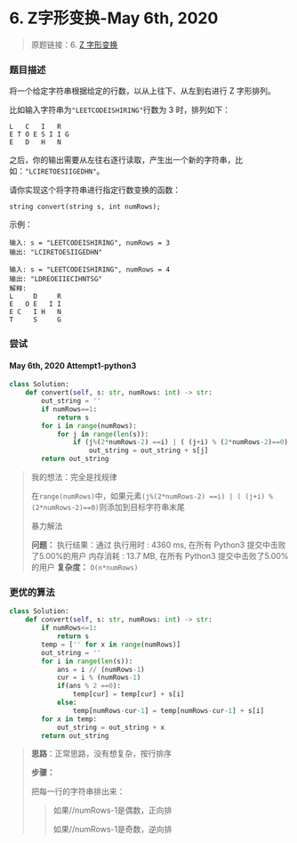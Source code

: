 # 6. Z字形变换-May 6th, 2020

> 原题链接：6. [Z 字形变换](https://leetcode-cn.com/problems/zigzag-conversion/)

### 题目描述

将一个给定字符串根据给定的行数，以从上往下、从左到右进行 Z 字形排列。

比如输入字符串为`"LEETCODEISHIRING"`行数为 3 时，排列如下：

```
L   C   I   R
E T O E S I I G
E   D   H   N
```
之后，你的输出需要从左往右逐行读取，产生出一个新的字符串，比如：`"LCIRETOESIIGEDHN"`。

请你实现这个将字符串进行指定行数变换的函数：
```
string convert(string s, int numRows);
```

示例：

```
输入: s = "LEETCODEISHIRING", numRows = 3
输出: "LCIRETOESIIGEDHN"
```

```
输入: s = "LEETCODEISHIRING", numRows = 4
输出: "LDREOEIIECIHNTSG"
解释:
L     D     R
E   O E   I I
E C   I H   N
T     S     G
```

### 尝试

#### May 6th, 2020 Attempt1-python3

```python
class Solution:
    def convert(self, s: str, numRows: int) -> str:
        out_string = ''
        if numRows==1:
            return s
        for i in range(numRows):
            for j in range(len(s)):
                if (j%(2*numRows-2) ==i) | ( (j+i) % (2*numRows-2)==0):
                    out_string = out_string + s[j]
        return out_string 
```

> 我的想法：完全是找规律
>
> 在`range(numRows)`中，如果元素`(j%(2*numRows-2) ==i) | ( (j+i) % (2*numRows-2)==0)`则添加到目标字符串末尾
>
> 暴力解法
>
> **问题：** 
> 执行结果：通过
> 执行用时 : 4360 ms, 在所有 Python3 提交中击败了5.00%的用户
> 内存消耗 : 13.7 MB, 在所有 Python3 提交中击败了5.00%的用户
> **复杂度：** `O(n*numRows)` 

### 更优的算法

```python
class Solution:
    def convert(self, s: str, numRows: int) -> str:
        if numRows<=1:
            return s
        temp = ['' for x in range(numRows)]
        out_string = ''
        for i in range(len(s)):
            ans = i // (numRows-1)
            cur = i % (numRows-1)
            if(ans % 2 ==0):
                temp[cur] = temp[cur] + s[i]
            else:
                temp[numRows-cur-1] = temp[numRows-cur-1] + s[i]
        for x in temp:
            out_string = out_string + x
        return out_string
```


> **思路**：正常思路，没有想复杂，按行排序
> 
> **步骤：** 
> 
> 把每一行的字符串排出来：
> 
> > 如果//numRows-1是偶数，正向排
> >
> > 如果//numRows-1是奇数，逆向排
>
